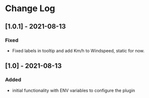 # Change Log

## [1.0.1] - 2021-08-13

### Fixed

- Fixed labels in tooltip and add Km/h to Windspeed, static for now.

## [1.0] - 2021-08-13

### Added

- initial functionality with ENV variables to configure the plugin
